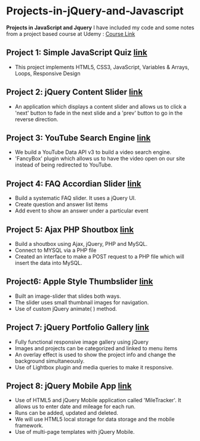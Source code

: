 # Projects-in-jQuery-and-Javascript
**Projects in JavaScript and Jquery**
I have included my code and some notes from a project based course at Udemy :  [Course Link](https://www.udemy.com/projects-in-javascript-jquery/)


## Project 1: Simple JavaScript Quiz [link](http://niyatijasani.github.io/Projects-in-jQuery-and-Javascript/Mini-Javascript-Quiz/.)
* This project implements  HTML5, CSS3, JavaScript, Variables & Arrays, Loops, Responsive Design

## Project 2: jQuery Content Slider [link](http://niyatijasani.github.io/Projects-in-jQuery-and-Javascript/Content-Slider/)

* An application which displays a content slider and allows us to click a 'next' button to fade in the next slide and a 'prev' button to go in the reverse direction. 


## Project 3: YouTube Search Engine [link](http://niyatijasani.github.io/Projects-in-jQuery-and-Javascript/Youtube-Search-Engine/)
* We build a  YouTube Data API v3 to build a video search engine. 
* 'FancyBox' plugin which  allows us to have the video open on our site instead of being redirected to YouTube.

## Project 4: FAQ Accordian Slider [link](http://niyatijasani.github.io/Projects-in-jQuery-and-Javascript/FAQ-Accordian-slider/)

* Build a systematic FAQ slider. It uses a jQuery UI. 
* Create question and answer list items
* Add event to show an answer under a particular event

## Project 5: Ajax PHP Shoutbox [link](http://niyatijasani.github.io/Projects-in-jQuery-and-Javascript/Ajax-PHP-Shoutbox/)
* Build a shoutbox using Ajax, jQuery, PHP and MySQL.
* Connect to MYSQL via a PHP file
* Created an interface to make  a POST request to a PHP file which will insert the data into MySQL.


## Project6: Apple Style Thumbslider [link](http://niyatijasani.github.io/Projects-in-jQuery-and-Javascript/ThumbSlider/)
* Built an image-slider that slides both ways.
* The slider uses small thumbnail images for navigation.
* Use of custom jQuery animate( ) method. 

## Project 7: jQuery Portfolio Gallery [link](http://niyatijasani.github.io/Projects-in-jQuery-and-Javascript/Portfolio-Gallery/)
* Fully functional responsive image gallery using jQuery
* Images and projects can be categorized and linked to menu items
* An overlay effect is used to show the project info and change the background simultaneously. 
* Use of Lightbox plugin and media queries to make it responsive. 

## Project  8: jQuery Mobile App [link](http://niyatijasani.github.io/Projects-in-jQuery-and-Javascript/jQuery-Mobile-UI/)
* Use of HTML5 and jQuery Mobile application called 'MileTracker'. It allows us to enter date and mileage for each run. 
* Runs can be added, updated and deleted. 
* We will use HTML5 local storage for data storage  and the mobile framework. 
* Use of   multi-page templates with jQuery Mobile.






